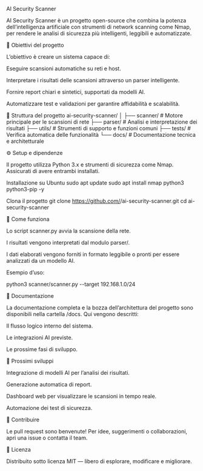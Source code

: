 AI Security Scanner

AI Security Scanner è un progetto open-source che combina la potenza dell’intelligenza artificiale con strumenti di network scanning come Nmap, per rendere le analisi di sicurezza più intelligenti, leggibili e automatizzate.

🚀 Obiettivi del progetto

L’obiettivo è creare un sistema capace di:

Eseguire scansioni automatiche su reti e host.

Interpretare i risultati delle scansioni attraverso un parser intelligente.

Fornire report chiari e sintetici, supportati da modelli AI.

Automatizzare test e validazioni per garantire affidabilità e scalabilità.

🧩 Struttura del progetto
ai-security-scanner/
│
├── scanner/    # Motore principale per le scansioni di rete
├── parser/     # Analisi e interpretazione dei risultati
├── utils/      # Strumenti di supporto e funzioni comuni
├── tests/      # Verifica automatica delle funzionalità
└── docs/       # Documentazione tecnica e architetturale

⚙️ Setup e dipendenze

Il progetto utilizza Python 3.x e strumenti di sicurezza come Nmap.
Assicurati di avere entrambi installati.

Installazione su Ubuntu
sudo apt update
sudo apt install nmap python3 python3-pip -y

Clona il progetto
git clone https://github.com/<tuo-username>/ai-security-scanner.git
cd ai-security-scanner

🧠 Come funziona

Lo script scanner.py avvia la scansione della rete.

I risultati vengono interpretati dal modulo parser/.

I dati elaborati vengono forniti in formato leggibile o pronti per essere analizzati da un modello AI.

Esempio d’uso:

python3 scanner/scanner.py --target 192.168.1.0/24

📘 Documentazione

La documentazione completa e la bozza dell’architettura del progetto sono disponibili nella cartella /docs.
Qui vengono descritti:

Il flusso logico interno del sistema.

Le integrazioni AI previste.

Le prossime fasi di sviluppo.

🔮 Prossimi sviluppi

Integrazione di modelli AI per l’analisi dei risultati.

Generazione automatica di report.

Dashboard web per visualizzare le scansioni in tempo reale.

Automazione dei test di sicurezza.

🤝 Contribuire

Le pull request sono benvenute!
Per idee, suggerimenti o collaborazioni, apri una issue o contatta il team.

🧾 Licenza

Distribuito sotto licenza MIT — libero di esplorare, modificare e migliorare.
